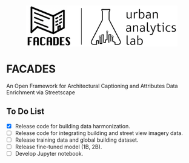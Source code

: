 <p align="center">
  <picture>
    <source media="(prefers-color-scheme: dark)" srcset="https://github.com/seshing/FACADES/blob/main/icon.png?raw=true">
    <img src="https://github.com/seshing/FACADES/blob/main/icon.png?raw=true" alt="Facades logo" width="400">
  </picture>
  </p>

  # FACADES
  An Open Framework for Architectural Captioning and Attributes Data Enrichment via Streetscape

  ## To Do List
  - [x] Release code for building data harmonization.
  - [ ] Release code for integrating building and street view imagery data.
  - [ ] Release training data and global building dataset.
  - [ ] Release fine-tuned model (1B, 2B).
  - [ ] Develop Jupyter notebook.
